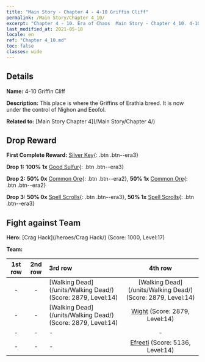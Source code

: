```yaml
---
title: "Main Story - Chapter 4 - 4-10 Griffin Cliff"
permalink: /Main Story/Chapter 4_10/
excerpt: "Chapter 4 - 10. Era of Chaos  Main Story - Chapter 4_10. 4-10 Griffin Cliff"
last_modified_at: 2021-05-18
locale: en
ref: "Chapter 4_10.md"
toc: false
classes: wide
---
```


## Details

 **Name:** 4-10 Griffin Cliff

 **Description:** This place is where the Griffins of Erathia breed. It is now under the control of Nighon and Eeofol.

 **Related to:** [Main Story Chapter 4](/Main Story/Chapter 4/)

## Drop Reward

 **First Complete Reward:** [Silver Key](/Items/con_693/){: .btn .btn--era3}

 **Drop 1:** **100% 1x** [Good Sulfur](/Items/mat_15/){: .btn .btn--era3}

 **Drop 2:** **50% 0x** [Common Ore](/Items/mat_6/){: .btn .btn--era2}, **50% 1x** [Common Ore](/Items/mat_6/){: .btn .btn--era2}

 **Drop 3:** **50% 0x** [Spell Scrolls](/Items/con_694/){: .btn .btn--era3}, **50% 1x** [Spell Scrolls](/Items/con_694/){: .btn .btn--era3}


## Fight against Team
 **Hero:** [Crag Hack](/heroes/Crag Hack/) (Score: 1000, Level:17)

 **Team:**


  | 1st row | 2nd row | 3rd row | 4th row |
  |:----:|:----:|:----|:----:|
  | - | - | [Walking Dead](/units/Walking Dead/) (Score: 2879, Level:14)  | [Walking Dead](/units/Walking Dead/) (Score: 2879, Level:14)  |
  | - | - | [Walking Dead](/units/Walking Dead/) (Score: 2879, Level:14)  | [Wight](/units/Wight/) (Score: 2879, Level:14)  |
  | - | - | - | - |
  | - | - | - | [Efreeti](/units/Efreeti/) (Score: 5136, Level:14)  |


